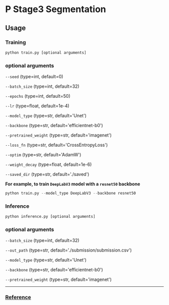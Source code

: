 # P Stage3 Segmentation

## Usage

### Training

```python
python train.py [optional arguments]
```

### optional arguments

`--seed` (type=int, default=0)

`--batch_size` (type=int, default=32)

`--epochs` (type=int, default=50)

`--lr` (type=float, default=1e-4)

`--model_type` (type=str, default='Unet')

`--backbone` (type=str, default='efficientnet-b0')

`--pretrained_weight` (type=str, default='imagenet')

`--loss_fn` (type=str, default='CrossEntropyLoss')

`--optim` (type=str, default='AdamW')

`--weight_decay` (type=float, default=1e-6)

`--saved_dir` (type=str, default='./saved')

**For example, to train `DeepLabV3` model with a `resnet50` backbone**

```python
python train.py --model_type DeepLabV3 --backbone resnet50
```

### Inference

```python
python inference.py [optional arguments]
```

### optional arguments

`--batch_size` (type=int, default=32)

`--out_path` (type=str, default='./submission/submission.csv')

`--model_type` (type=str, default='Unet')

`--backbone` (type=str, default='efficientnet-b0')

`--pretrained_weight` (type=str, default='imagenet')

---

### [Reference](https://github.com/qubvel/segmentation_models.pytorch#models)